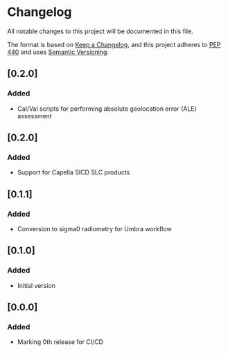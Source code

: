 # Changelog

All notable changes to this project will be documented in this file.

The format is based on [Keep a Changelog](https://keepachangelog.com/en/1.0.0/),
and this project adheres to [PEP 440](https://www.python.org/dev/peps/pep-0440/)
and uses [Semantic Versioning](https://semver.org/spec/v2.0.0.html).

## [0.2.0]

### Added
* Cal/Val scripts for performing absolute geolocation error (ALE) assessment

## [0.2.0]

### Added
* Support for Capella SICD SLC products

## [0.1.1]

### Added
* Conversion to sigma0 radiometry for Umbra workflow

## [0.1.0]

### Added
* Initial version

## [0.0.0]

### Added
* Marking 0th release for CI/CD
